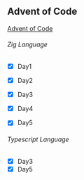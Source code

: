 ## Advent of Code 

 [Advent of Code](https://adventofcode.com/)


###### Zig Language

- [x] Day1
- [x] Day2
- [x] Day3
- [x] Day4
- [x] Day5


###### Typescript Language

- [x] Day3
- [x] Day5
